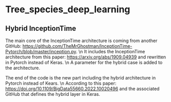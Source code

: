 # Tree_species_deep_learning

## Hybrid InceptionTime

The main core of the InceptionTime architecture is coming from another GitHub: https://github.com/TheMrGhostman/InceptionTime-Pytorch/blob/master/inception.py. \n
It includes the InceptionTime architecture from this paper: https://arxiv.org/abs/1909.04939 and rewritten in Pytorch instead of Keras. \n
A parameter for the hybrid case is added to the architecture.

The end of the code is the new part including the hybrid architecture in Pytorch instead of Kears. \n
According to this paper: https://doi.org/10.1109/BigData55660.2022.10020496 and the associated GitHub that defines the hybrid layer in Keras.